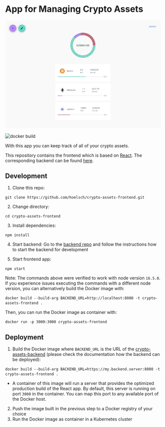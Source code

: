 # App for Managing Crypto Assets

<p align="center">
  <img src=./screenshot.png />
</p>

![docker build](https://github.com/hoelsch/crypto-assets-frontend/actions/workflows/docker-image.yml/badge.svg)

With this app you can keep track of all of your crypto assets.

This repository contains the frontend which is based on [React](https://reactjs.org/). The corresponding backend can be found [here](https://github.com/hoelsch/crypto-assets-backend).

## Development

1. Clone this repo:
```
git clone https://github.com/hoelsch/crypto-assets-frontend.git
```
2. Change directory:
```
cd crypto-assets-frontend
```
3. Install dependencies:
```
npm install
```
4. Start backend:
Go to the [backend repo](https://github.com/hoelsch/crypto-assets-backend) and follow the instructions how to start the backend for development

6. Start frontend app:
```
npm start
```
Note: The commands above were verified to work with node version `16.5.0`. If you experience issues executing the commands with a different node version, you can alternatively build the Docker image with:
```
docker build --build-arg BACKEND_URL=http://localhost:8080 -t crypto-assets-frontend .
```
Then, you can run the Docker image as container with:
```
docker run -p 3000:3000 crypto-assets-frontend
```

## Deployment

1. Build the Docker image where `BACKEND_URL` is the URL of the [crypto-assets-backend](https://github.com/hoelsch/crypto-assets-backend) (please check the documentation how the backend can be deployed):
```
docker build --build-arg BACKEND_URL=https://my.backend.server:8080 -t crypto-assets-frontend .
```
- A container of this image will run a server that provides the optimized production build of the React app. By default, this server is running on port `3000` in the container. You can map this port to any available port of the Docker host.

2. Push the image built in the previous step to a Docker registry of your choice
3. Run the Docker image as container in a Kubernetes cluster
